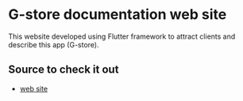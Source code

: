 # G-store documentation web site

This website developed using Flutter framework to attract clients and describe this app (G-store).

## Source to check it out

- [web site](https://gstore-documentation.vercel.app)

